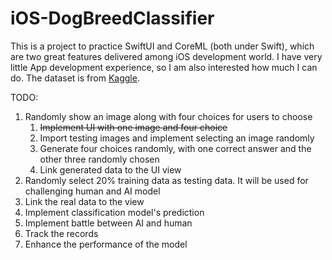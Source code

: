 # iOS-DogBreedClassifier

This is a project to practice SwiftUI and CoreML (both under Swift), which are two great features delivered among iOS development world. I have very little App development experience, so I am also interested how much I can do. The dataset is from [Kaggle](https://www.kaggle.com/c/dog-breed-identification/data).

TODO:

1. Randomly show an image along with four choices for users to choose
   1. ~~Implement UI with one image and four choice~~
   2. Import testing images and implement selecting an image randomly
   3. Generate four choices randomly, with one correct answer and the other three randomly chosen
   4. Link generated data to the UI view
2. Randomly select 20% training data as testing data. It will be used for challenging human and AI model
3. Link the real data to the view
4. Implement classification model's prediction
5. Implement battle between AI and human
6. Track the records
7. Enhance the performance of the model
